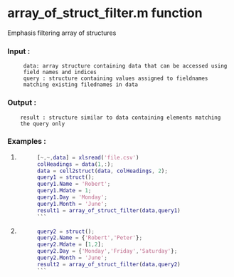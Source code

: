 # array_of_struct_filter.m function
Emphasis filtering array of structures
### Input :
         data: array structure containing data that can be accessed using
         field names and indices
         query : structure containing values assigned to fieldnames
         matching existing filednames in data


### Output :
        result : structure similar to data containing elements matching
        the query only
         
### Examples :
1. ```matlab
         [~,~,data] = xlsread('file.csv')
         colHeadings = data(1,:);
         data = cell2struct(data, colHeadings, 2);
         query1 = struct();
         query1.Name = 'Robert';
         query1.Mdate = 1;
         query1.Day = 'Monday';
         query1.Month = 'June';
         result1 = array_of_struct_filter(data,query1)
		 ```
2. ```matlab
         query2 = struct();
         query2.Name = {'Robert','Peter'};
         query2.Mdate = [1,2];
         query2.Day = {'Monday','Friday','Saturday'};
         query2.Month = 'June';    
         result2 = array_of_struct_filter(data,query2)
		 ```